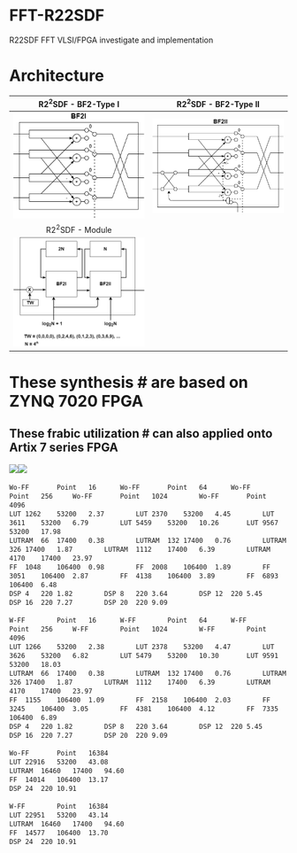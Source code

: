 # FFT-R22SDF
R22SDF FFT VLSI/FPGA investigate and implementation

# Architecture


|R2<sup>2</sup>SDF - BF2-Type I|R2<sup>2</sup>SDF - BF2-Type II|
|:---:|:---:|
|<img src="img/fft_r22sdf_bf2i.png" width="350">|<img src="img/fft_r22sdf_bf2ii.png" width="400">|
|R2<sup>2</sup>SDF - Module | |
|<img src="img/fft_r22sdf_mod.png" width="400">| |
	
# These synthesis # are based on ZYNQ 7020 FPGA

## These frabic utilization # can also applied onto Artix 7 series FPGA


<img src="https://user-images.githubusercontent.com/29487339/148173895-7f757f23-7ef8-4da7-a7cc-2ad7abfb0c3c.png" width="800"><img src="https://user-images.githubusercontent.com/29487339/148174033-eb10f1de-8993-44ae-92ba-ca2c9641523d.png" width="800">



	Wo-FF		Point	16		Wo-FF		Point	64		Wo-FF		Point	256		Wo-FF		Point	1024		Wo-FF		Point	4096	
	LUT	1262	53200	2.37		LUT	2370	53200	4.45		LUT	3611	53200	6.79		LUT	5459	53200	10.26		LUT	9567	53200	17.98	
	LUTRAM	66	17400	0.38		LUTRAM	132	17400	0.76		LUTRAM	326	17400	1.87		LUTRAM	1112	17400	6.39		LUTRAM	4170	17400	23.97	
	FF	1048	106400	0.98		FF	2008	106400	1.89		FF	3051	106400	2.87		FF	4138	106400	3.89		FF	6893	106400	6.48	
	DSP	4	220	1.82		DSP	8	220	3.64		DSP	12	220	5.45		DSP	16	220	7.27		DSP	20	220	9.09	
																									
	W-FF		Point	16		W-FF		Point	64		W-FF		Point	256		W-FF		Point	1024		W-FF		Point	4096	
	LUT	1266	53200	2.38		LUT	2378	53200	4.47		LUT	3626	53200	6.82		LUT	5479	53200	10.30		LUT	9591	53200	18.03	
	LUTRAM	66	17400	0.38		LUTRAM	132	17400	0.76		LUTRAM	326	17400	1.87		LUTRAM	1112	17400	6.39		LUTRAM	4170	17400	23.97	
	FF	1155	106400	1.09		FF	2158	106400	2.03		FF	3245	106400	3.05		FF	4381	106400	4.12		FF	7335	106400	6.89	
	DSP	4	220	1.82		DSP	8	220	3.64		DSP	12	220	5.45		DSP	16	220	7.27		DSP	20	220	9.09	
																									
	Wo-FF		Point	16384																					
	LUT	22916	53200	43.08																					
	LUTRAM	16460	17400	94.60																					
	FF	14014	106400	13.17																					
	DSP	24	220	10.91																					
																									
	W-FF		Point	16384																					
	LUT	22951	53200	43.14																					
	LUTRAM	16460	17400	94.60																					
	FF	14577	106400	13.70																					
	DSP	24	220	10.91																					



